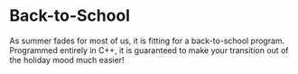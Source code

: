 # Back-to-School
As summer fades for most of us, it is fitting for a back-to-school program. Programmed entirely in C++, it is guaranteed to make your transition out of the holiday mood much easier!
